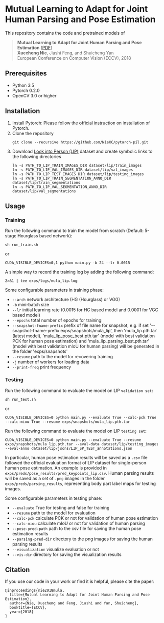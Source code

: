 # Mutual Learning to Adapt for Joint Human Parsing and Pose Estimation

This repository contains the code and pretrained models of
> **Mutual Learning to Adapt for Joint Human Parsing and Pose Estimation** [[PDF](https://niexc.github.io/assets/pdf/MuLA_eccv2018.pdf)]   
> **Xuecheng Nie**, Jiashi Feng, and Shuicheng Yan   
> European Conference on Computer Vision (ECCV), 2018    

## Prerequisites

- Python 3.5
- Pytorch 0.2.0
- OpenCV 3.0 or higher

## Installation

1. Install Pytorch: Please follow the [official instruction](https://pytorch.org/) on installation of Pytorch.
2. Clone the repository   
   ```
   git clone --recursive https://github.com/NieXC/pytorch-pil.git
   ``` 
3. Download [Look into Person (LIP)](http://sysu-hcp.net/lip/overview.php) dataset and create symbolic links to the following directories
   ```
   ln -s PATH_TO_LIP_TRAIN_IMAGES_DIR dataset/lip/train_images   
   ln -s PATH_TO_LIP_VAL_IMAGES_DIR dataset/lip/val_images      
   ln -s PATH_TO_LIP_TEST_IMAGES_DIR dataset/lip/testing_images   
   ln -s PATH_TO_LIP_TRAIN_SEGMENTATION_ANNO_DIR dataset/lip/train_segmentations   
   ln -s PATH_TO_LIP_VAL_SEGMENTATION_ANNO_DIR dataset/lip/val_segmentations   
   ```

## Usage

### Training
Run the following command to train the model from scratch (Default: 5-stage Hourglass based network):
```
sh run_train.sh
```
or 
```
CUDA_VISIBLE_DEVICES=0,1 python main.py -b 24 --lr 0.0015
```

A simple way to record the training log by adding the following command:
```
2>&1 | tee exps/logs/mula_lip.log
```

Some configurable parameters in training phase:

- `--arch` network architecture (HG (Hourglass) or VGG)
- `-b` mini-batch size   
- `--lr` initial learning rate (0.0015 for HG based model and 0.0001 for VGG based model)
- `--epochs` total number of epochs for training
- `--snapshot-fname-prefix` prefix of file name for snapshot, e.g. if set '--snapshot-fname-prefix exps/snapshots/mula_lip', then 'mula_lip.pth.tar' (latest model), 'mula_lip_pose_best.pth.tar' (model with best validation PCK for human pose estimation) and 'mula_lip_parsing_best.pth.tar' (model with best validation mIoU for human parsing) will be generated in the folder 'exps/snapshots' 
- `--resume` path to the model for recovering training
- `-j` number of workers for loading data
- `--print-freq` print frequency

### Testing
Run the following command to evaluate the model on LIP `validation set`:
```
sh run_test.sh
```
or 
```
CUDA_VISIBLE_DEVICES=0 python main.py --evaluate True --calc-pck True --calc-miou True --resume exps/snapshots/mula_lip.pth.tar
```

Run the following command to evaluate the model on LIP `testing set`:
```
CUDA_VISIBLE_DEVICES=0 python main.py --evaluate True --resume exps/snapshots/mula_lip.pth.tar --eval-data dataset/lip/testing_images --eval-anno dataset/lip/jsons/LIP_SP_TEST_annotations.json
```

In particular, human pose estimation results will be saved as a `.csv` file followed the official evaluation format of LIP dataset for single-person human pose estimation. An example is provided in `exps/preds/pose_results/pred_keypoints_lip.csv`. Human parsing results will be saved as a set of `.png` images in the folder `exps/preds/parsing_results`, representing body part label maps for testing images.

Some configurable parameters in testing phase:

- `--evaluate` True for testing and false for training
- `--resume` path to the model for evaluation
- `--calc-pck` calculate PCK or not for validation of human pose estimation
- `--calc-miou` calculate mIoU or not for validation of human parsing
- `--pose-pred-path` path to the csv file for saving the human pose estimation results
- `--parsing-pred-dir` directory to the png images for saving the human parsing results
- `--visualization` visualize evaluation or not
- `--vis-dir` directory for saving the visualization results

## Citation

If you use our code in your work or find it is helpful, please cite the paper:
```
@inproceedings{nie2018mula,
  title={Mutual Learning to Adapt for Joint Human Parsing and Pose Estimation},
  author={Nie, Xuecheng and Feng, Jiashi and Yan, Shuicheng},
  booktitle={ECCV},
  year={2018}
}
```
